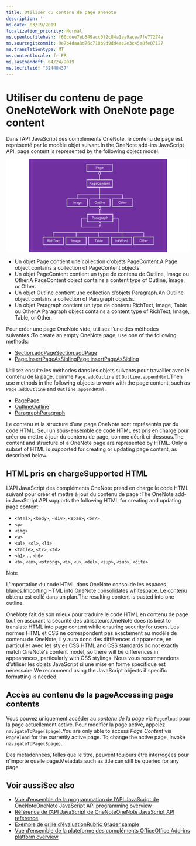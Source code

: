 ```yaml
---
title: Utiliser du contenu de page OneNote
description: ''
ms.date: 03/19/2019
localization_priority: Normal
ms.openlocfilehash: f60cdee7eb549acc0f2c84a1aa9acea7fe77274a
ms.sourcegitcommit: 9e7b4daa8d76c710b9d9dd4ae2e3c45e8fe07127
ms.translationtype: MT
ms.contentlocale: fr-FR
ms.lasthandoff: 04/24/2019
ms.locfileid: "32448437"
---
```

# <a name="work-with-onenote-page-content"></a><span data-ttu-id="6d947-102">Utiliser du contenu de page OneNote</span><span class="sxs-lookup"><span data-stu-id="6d947-102">Work with OneNote page content</span></span>

<span data-ttu-id="6d947-103">Dans l’API JavaScript des compléments OneNote, le contenu de page est représenté par le modèle objet suivant.</span><span class="sxs-lookup"><span data-stu-id="6d947-103">In the OneNote add-ins JavaScript API, page content is represented by the following object model.</span></span>

  ![Diagramme du modèle objet de page OneNote](../images/one-note-om-page.png)

- <span data-ttu-id="6d947-105">Un objet Page contient une collection d’objets PageContent.</span><span class="sxs-lookup"><span data-stu-id="6d947-105">A Page object contains a collection of PageContent objects.</span></span>
- <span data-ttu-id="6d947-106">Un objet PageContent contient un type de contenu de Outline, Image ou Other.</span><span class="sxs-lookup"><span data-stu-id="6d947-106">A PageContent object contains a content type of Outline, Image, or Other.</span></span>
- <span data-ttu-id="6d947-107">Un objet Outline contient une collection d’objets Paragraph.</span><span class="sxs-lookup"><span data-stu-id="6d947-107">An Outline object contains a collection of Paragraph objects.</span></span>
- <span data-ttu-id="6d947-108">Un objet Paragraph contient un type de contenu RichText, Image, Table ou Other.</span><span class="sxs-lookup"><span data-stu-id="6d947-108">A Paragraph object contains a content type of RichText, Image, Table, or Other.</span></span>

<span data-ttu-id="6d947-109">Pour créer une page OneNote vide, utilisez l’une des méthodes suivantes :</span><span class="sxs-lookup"><span data-stu-id="6d947-109">To create an empty OneNote page, use one of the following methods:</span></span>

- [<span data-ttu-id="6d947-110">Section.addPage</span><span class="sxs-lookup"><span data-stu-id="6d947-110">Section.addPage</span></span>](/javascript/api/onenote/onenote.section#addpage-title-)
- [<span data-ttu-id="6d947-111">Page.insertPageAsSibling</span><span class="sxs-lookup"><span data-stu-id="6d947-111">Page.insertPageAsSibling</span></span>](/javascript/api/onenote/onenote.section#insertsectionassibling-location--title-)

<span data-ttu-id="6d947-112">Utilisez ensuite les méthodes dans les objets suivants pour travailler avec le contenu de la page, comme `Page.addOutline` et `Outline.appendHtml`.</span><span class="sxs-lookup"><span data-stu-id="6d947-112">Then use methods in the following objects to work with the page content, such as `Page.addOutline` and `Outline.appendHtml`.</span></span>

- [<span data-ttu-id="6d947-113">Page</span><span class="sxs-lookup"><span data-stu-id="6d947-113">Page</span></span>](/javascript/api/onenote/onenote.page)
- [<span data-ttu-id="6d947-114">Outline</span><span class="sxs-lookup"><span data-stu-id="6d947-114">Outline</span></span>](/javascript/api/onenote/onenote.outline)
- [<span data-ttu-id="6d947-115">Paragraph</span><span class="sxs-lookup"><span data-stu-id="6d947-115">Paragraph</span></span>](/javascript/api/onenote/onenote.paragraph)

<span data-ttu-id="6d947-p101">Le contenu et la structure d’une page OneNote sont représentés par du code HTML. Seul un sous-ensemble de code HTML est pris en charge pour créer ou mettre à jour du contenu de page, comme décrit ci-dessous.</span><span class="sxs-lookup"><span data-stu-id="6d947-p101">The content and structure of a OneNote page are represented by HTML. Only a subset of HTML is supported for creating or updating page content, as described below.</span></span>

## <a name="supported-html"></a><span data-ttu-id="6d947-118">HTML pris en charge</span><span class="sxs-lookup"><span data-stu-id="6d947-118">Supported HTML</span></span>

<span data-ttu-id="6d947-119">L’API JavaScript des compléments OneNote prend en charge le code HTML suivant pour créer et mettre à jour du contenu de page :</span><span class="sxs-lookup"><span data-stu-id="6d947-119">The OneNote add-in JavaScript API supports the following HTML for creating and updating page content:</span></span>

- <span data-ttu-id="6d947-120">`<html>`, `<body>`, `<div>`, `<span>`, `<br/>`</span><span class="sxs-lookup"><span data-stu-id="6d947-120"></span></span>
- `<p>`
- `<img>`
- `<a>`
- <span data-ttu-id="6d947-121">`<ul>`, `<ol>`, `<li>`</span><span class="sxs-lookup"><span data-stu-id="6d947-121"></span></span>
- <span data-ttu-id="6d947-122">`<table>`, `<tr>`, `<td>`</span><span class="sxs-lookup"><span data-stu-id="6d947-122"></span></span>
- <span data-ttu-id="6d947-123">`<h1>` ... `<h6>`</span><span class="sxs-lookup"><span data-stu-id="6d947-123"></span></span>
- <span data-ttu-id="6d947-124">`<b>`, `<em>`, `<strong>`, `<i>`, `<u>`, `<del>`, `<sup>`, `<sub>`, `<cite>`</span><span class="sxs-lookup"><span data-stu-id="6d947-124"></span></span>

> [!NOTE]
> <span data-ttu-id="6d947-125">L’importation du code HTML dans OneNote consolide les espaces blancs.</span><span class="sxs-lookup"><span data-stu-id="6d947-125">Importing HTML into OneNote consolidates whitespace.</span></span> <span data-ttu-id="6d947-126">Le contenu obtenu est collé dans un plan.</span><span class="sxs-lookup"><span data-stu-id="6d947-126">The resulting content is pasted into one outline.</span></span>

<span data-ttu-id="6d947-127">OneNote fait de son mieux pour traduire le code HTML en contenu de page tout en assurant la sécurité des utilisateurs.</span><span class="sxs-lookup"><span data-stu-id="6d947-127">OneNote does its best to translate HTML into page content while ensuring security for users.</span></span> <span data-ttu-id="6d947-128">Les normes HTML et CSS ne correspondent pas exactement au modèle de contenu de OneNote, il y aura donc des différences d'apparence, en particulier avec les styles CSS.</span><span class="sxs-lookup"><span data-stu-id="6d947-128">HTML and CSS standards do not exactly match OneNote's content model, so there will be differences in appearances, particularly with CSS stylings.</span></span> <span data-ttu-id="6d947-129">Nous vous recommandons d’utiliser les objets JavaScript si une mise en forme spécifique est nécessaire.</span><span class="sxs-lookup"><span data-stu-id="6d947-129">We recommend using the JavaScript objects if specific formatting is needed.</span></span>

## <a name="accessing-page-contents"></a><span data-ttu-id="6d947-130">Accès au contenu de la page</span><span class="sxs-lookup"><span data-stu-id="6d947-130">Accessing page contents</span></span>

<span data-ttu-id="6d947-p104">Vous pouvez uniquement accéder au *contenu de la page* via `Page#load` pour la page actuellement active. Pour modifier la page active, appelez `navigateToPage($page)`.</span><span class="sxs-lookup"><span data-stu-id="6d947-p104">You are only able to access *Page Content* via `Page#load` for the currently active page. To change the active  page, invoke `navigateToPage($page)`.</span></span>

<span data-ttu-id="6d947-133">Des métadonnées, telles que le titre, peuvent toujours être interrogées pour n’importe quelle page.</span><span class="sxs-lookup"><span data-stu-id="6d947-133">Metadata such as title can still be queried for any page.</span></span>

## <a name="see-also"></a><span data-ttu-id="6d947-134">Voir aussi</span><span class="sxs-lookup"><span data-stu-id="6d947-134">See also</span></span>

- [<span data-ttu-id="6d947-135">Vue d’ensemble de la programmation de l’API JavaScript de OneNote</span><span class="sxs-lookup"><span data-stu-id="6d947-135">OneNote JavaScript API programming overview</span></span>](onenote-add-ins-programming-overview.md)
- [<span data-ttu-id="6d947-136">Référence de l’API JavaScript de OneNote</span><span class="sxs-lookup"><span data-stu-id="6d947-136">OneNote JavaScript API reference</span></span>](/office/dev/add-ins/reference/overview/onenote-add-ins-javascript-reference)
- [<span data-ttu-id="6d947-137">Exemple de grille d’évaluation</span><span class="sxs-lookup"><span data-stu-id="6d947-137">Rubric Grader sample</span></span>](https://github.com/OfficeDev/OneNote-Add-in-Rubric-Grader)
- [<span data-ttu-id="6d947-138">Vue d’ensemble de la plateforme des compléments Office</span><span class="sxs-lookup"><span data-stu-id="6d947-138">Office Add-ins platform overview</span></span>](../overview/office-add-ins.md)
